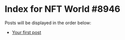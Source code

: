# Index for NFT World #8946
Posts will be displayed in the order below:

- [Your first post](./001-first.md)

